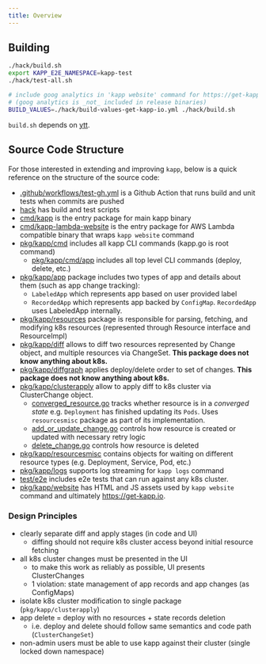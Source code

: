```yaml
---
title: Overview
---
```


## Building

```bash
./hack/build.sh
export KAPP_E2E_NAMESPACE=kapp-test
./hack/test-all.sh

# include goog analytics in 'kapp website' command for https://get-kapp.io
# (goog analytics is _not_ included in release binaries)
BUILD_VALUES=./hack/build-values-get-kapp-io.yml ./hack/build.sh
```

`build.sh` depends on [ytt](https://github.com/k14s/ytt).

## Source Code Structure

For those interested in extending and improving `kapp`, below is a quick reference on the structure of the source code:

- [.github/workflows/test-gh.yml](https://github.com/k14s/kapp/blob/develop/.github/workflows/test-gh.yml) is a Github Action that runs build and unit tests when commits are pushed
- [hack](https://github.com/k14s/kapp/tree/develop/hack) has build and test scripts
- [cmd/kapp](https://github.com/k14s/kapp/blob/develop/cmd/kapp) is the entry package for main kapp binary
- [cmd/kapp-lambda-website](https://github.com/k14s/kapp/blob/develop/cmd/kapp-lambda-website) is the entry package for AWS Lambda compatible binary that wraps `kapp website` command
- [pkg/kapp/cmd](https://github.com/k14s/kapp/tree/develop/pkg/kapp/cmd) includes all kapp CLI commands (kapp.go is root command)
  - [pkg/kapp/cmd/app](https://github.com/k14s/kapp/tree/develop/pkg/kapp/cmd/app) includes all top level CLI commands (deploy, delete, etc.)
- [pkg/kapp/app](https://github.com/k14s/kapp/tree/develop/pkg/kapp/app) package includes two types of app and details about them (such as app change tracking):
  - `LabeledApp` which represents app based on user provided label
  - `RecordedApp` which represents app backed by `ConfigMap`. `RecordedApp` uses LabeledApp internally.
- [pkg/kapp/resources](https://github.com/k14s/kapp/tree/develop/pkg/kapp/resources) package is responsible for parsing, fetching, and modifying k8s resources (represented through Resource interface and ResourceImpl)
- [pkg/kapp/diff](https://github.com/k14s/kapp/tree/develop/pkg/kapp/diff) allows to diff two resources represented by Change object, and multiple resources via ChangeSet. **This package does not know anything about k8s.**
- [pkg/kapp/diffgraph](https://github.com/k14s/kapp/tree/develop/pkg/kapp/diffgraph) applies deploy/delete order to set of changes. **This package does not know anything about k8s.**
- [pkg/kapp/clusterapply](https://github.com/k14s/kapp/tree/develop/pkg/kapp/clusterapply) allow to apply diff to k8s cluster via ClusterChange object.
  - [converged_resource.go](https://github.com/k14s/kapp/blob/develop/pkg/kapp/clusterapply/converged_resource.go) tracks whether resource is in a _converged state_ e.g. `Deployment` has finished updating its `Pods`. Uses `resourcesmisc` package as part of its implementation.
  - [add_or_update_change.go](https://github.com/k14s/kapp/blob/develop/pkg/kapp/clusterapply/add_or_update_change.go) controls how resource is created or updated with necessary retry logic
  - [delete_change.go](https://github.com/k14s/kapp/blob/develop/pkg/kapp/clusterapply/delete_change.go) controls how resource is deleted
- [pkg/kapp/resourcesmisc](https://github.com/k14s/kapp/tree/develop/pkg/kapp/resourcesmisc) contains objects for waiting on different resource types (e.g. Deployment, Service, Pod, etc.)
- [pkg/kapp/logs](https://github.com/k14s/kapp/tree/develop/pkg/kapp/logs) supports log streaming for `kapp logs` command
- [test/e2e](https://github.com/k14s/kapp/tree/develop/test/e2e) includes e2e tests that can run against any k8s cluster.
- [pkg/kapp/website](https://github.com/k14s/kapp/tree/develop/pkg/kapp/website) has HTML and JS assets used by `kapp website` command and ultimately https://get-kapp.io.

### Design Principles

- clearly separate diff and apply stages (in code and UI)
  - diffing should not require k8s cluster access beyond initial resource fetching
- all k8s cluster changes must be presented in the UI
  - to make this work as reliably as possible, UI presents ClusterChanges
  - 1 violation: state management of app records and app changes (as ConfigMaps)
- isolate k8s cluster modification to single package (`pkg/kapp/clusterapply`)
- app delete = deploy with no resources + state records deletion
  - i.e. deploy and delete should follow same semantics and code path (`ClusterChangeSet`)
- non-admin users must be able to use kapp against their cluster (single locked down namespace)
